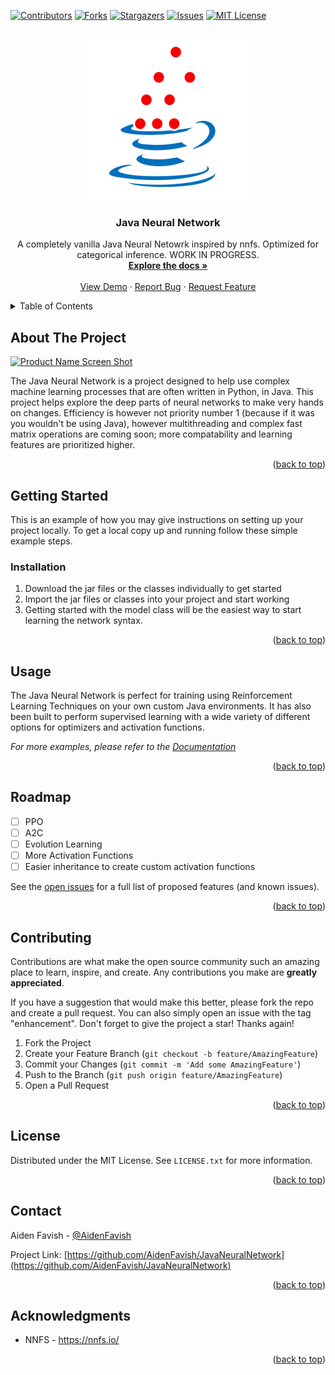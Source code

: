 <!-- Improved compatibility of back to top link: See: https://github.com/othneildrew/Best-README-Template/pull/73 -->
<a name="readme-top"></a>
<!--
*** Thanks for checking out the Best-README-Template. If you have a suggestion
*** that would make this better, please fork the repo and create a pull request
*** or simply open an issue with the tag "enhancement".
*** Don't forget to give the project a star!
*** Thanks again! Now go create something AMAZING! :D
-->



<!-- PROJECT SHIELDS -->
<!--
*** I'm using markdown "reference style" links for readability.
*** Reference links are enclosed in brackets [ ] instead of parentheses ( ).
*** See the bottom of this document for the declaration of the reference variables
*** for contributors-url, forks-url, etc. This is an optional, concise syntax you may use.
*** https://www.markdownguide.org/basic-syntax/#reference-style-links
-->
[![Contributors][contributors-shield]][contributors-url]
[![Forks][forks-shield]][forks-url]
[![Stargazers][stars-shield]][stars-url]
[![Issues][issues-shield]][issues-url]
[![MIT License][license-shield]][license-url]



<!-- PROJECT LOGO -->
<br />
<div align="center">
  <a href="https://github.com/AidenFavish/JavaNeuralNetwork">
    <img src="README_images/logo.png" alt="Logo" width="256" height="256">
  </a>

<h3 align="center">Java Neural Network</h3>

  <p align="center">
    A completely vanilla Java Neural Netowrk inspired by nnfs. Optimized for categorical inference. WORK IN PROGRESS.
    <br />
    <a href="https://github.com/AidenFavish/JavaNeuralNetwork"><strong>Explore the docs »</strong></a>
    <br />
    <br />
    <a href="https://github.com/AidenFavish/JavaNeuralNetwork">View Demo</a>
    ·
    <a href="https://github.com/AidenFavish/JavaNeuralNetwork/issues">Report Bug</a>
    ·
    <a href="https://github.com/AidenFavish/JavaNeuralNetwork/issues">Request Feature</a>
  </p>
</div>



<!-- TABLE OF CONTENTS -->
<details>
  <summary>Table of Contents</summary>
  <ol>
    <li>
      <a href="#about-the-project">About The Project</a>
    </li>
    <li>
      <a href="#getting-started">Getting Started</a>
      <ul>
        <li><a href="#installation">Installation</a></li>
      </ul>
    </li>
    <li><a href="#usage">Usage</a></li>
    <li><a href="#roadmap">Roadmap</a></li>
    <li><a href="#contributing">Contributing</a></li>
    <li><a href="#license">License</a></li>
    <li><a href="#contact">Contact</a></li>
    <li><a href="#acknowledgments">Acknowledgments</a></li>
  </ol>
</details>



<!-- ABOUT THE PROJECT -->
## About The Project

[![Product Name Screen Shot][product-screenshot]](https://example.com)

The Java Neural Network is a project designed to help use complex machine learning processes that are often written in Python, in Java. This project helps explore the deep parts of neural networks to make very hands on changes. Efficiency is however not priority number 1 (because if it was you wouldn't be using Java), however multithreading and complex fast matrix operations are coming soon; more compatability and learning features are prioritized higher. 

<p align="right">(<a href="#readme-top">back to top</a>)</p>




<!-- GETTING STARTED -->
## Getting Started

This is an example of how you may give instructions on setting up your project locally.
To get a local copy up and running follow these simple example steps.

### Installation

1. Download the jar files or the classes individually to get started
2. Import the jar files or classes into your project and start working
3. Getting started with the model class will be the easiest way to start learning the network syntax.

<p align="right">(<a href="#readme-top">back to top</a>)</p>



<!-- USAGE EXAMPLES -->
## Usage

The Java Neural Network is perfect for training using Reinforcement Learning Techniques on your own custom Java environments. It has also been built to perform supervised learning with a wide variety of different options for optimizers and activation functions.

_For more examples, please refer to the [Documentation](https://example.com)_

<p align="right">(<a href="#readme-top">back to top</a>)</p>



<!-- ROADMAP -->
## Roadmap

- [ ] PPO
- [ ] A2C
- [ ] Evolution Learning
- [ ] More Activation Functions
- [ ] Easier inheritance to create custom activation functions

See the [open issues](https://github.com/AidenFavish/JavaNeuralNetwork/issues) for a full list of proposed features (and known issues).

<p align="right">(<a href="#readme-top">back to top</a>)</p>



<!-- CONTRIBUTING -->
## Contributing

Contributions are what make the open source community such an amazing place to learn, inspire, and create. Any contributions you make are **greatly appreciated**.

If you have a suggestion that would make this better, please fork the repo and create a pull request. You can also simply open an issue with the tag "enhancement".
Don't forget to give the project a star! Thanks again!

1. Fork the Project
2. Create your Feature Branch (`git checkout -b feature/AmazingFeature`)
3. Commit your Changes (`git commit -m 'Add some AmazingFeature'`)
4. Push to the Branch (`git push origin feature/AmazingFeature`)
5. Open a Pull Request

<p align="right">(<a href="#readme-top">back to top</a>)</p>



<!-- LICENSE -->
## License

Distributed under the MIT License. See `LICENSE.txt` for more information.

<p align="right">(<a href="#readme-top">back to top</a>)</p>



<!-- CONTACT -->
## Contact

Aiden Favish - [@AidenFavish](https://twitter.com/@AidenFavish)

Project Link: [https://github.com/AidenFavish/JavaNeuralNetwork](https://github.com/AidenFavish/JavaNeuralNetwork)

<p align="right">(<a href="#readme-top">back to top</a>)</p>



<!-- ACKNOWLEDGMENTS -->
## Acknowledgments

* []() NNFS - https://nnfs.io/

<p align="right">(<a href="#readme-top">back to top</a>)</p>



<!-- MARKDOWN LINKS & IMAGES -->
<!-- https://www.markdownguide.org/basic-syntax/#reference-style-links -->
[contributors-shield]: https://img.shields.io/github/contributors/AidenFavish/JavaNeuralNetwork.svg?style=for-the-badge
[contributors-url]: https://github.com/AidenFavish/JavaNeuralNetwork/graphs/contributors
[forks-shield]: https://img.shields.io/github/forks/AidenFavish/JavaNeuralNetwork.svg?style=for-the-badge
[forks-url]: https://github.com/AidenFavish/JavaNeuralNetwork/network/members
[stars-shield]: https://img.shields.io/github/stars/AidenFavish/JavaNeuralNetwork.svg?style=for-the-badge
[stars-url]: https://github.com/AidenFavish/JavaNeuralNetwork/stargazers
[issues-shield]: https://img.shields.io/github/issues/AidenFavish/JavaNeuralNetwork.svg?style=for-the-badge
[issues-url]: https://github.com/AidenFavish/JavaNeuralNetwork/issues
[license-shield]: https://img.shields.io/github/license/AidenFavish/JavaNeuralNetwork.svg?style=for-the-badge
[license-url]: https://github.com/AidenFavish/JavaNeuralNetwork/blob/master/LICENSE.txt
[product-screenshot]: images/screenshot.png
